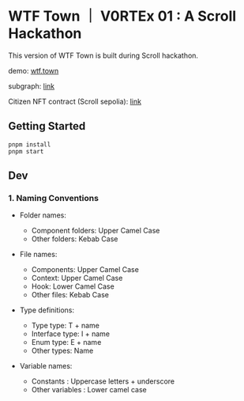 # WTF Town ｜ V0RTEx 01 : A Scroll Hackathon

This version of WTF Town is built during Scroll hackathon.

demo: [wtf.town](https://wtf.town)

subgraph: [link](https://api.studio.thegraph.com/proxy/37543/town-citizen/version/latest/)

Citizen NFT contract (Scroll sepolia): [link](https://sepolia.scrollscan.com/address/0xbb83fe24908f71c299ff0f0391a16ab8f5be0cf1)


## Getting Started

```
pnpm install
pnpm start
```

## Dev

### 1. Naming Conventions
- Folder names:
  - Component folders: Upper Camel Case
  - Other folders: Kebab Case

- File names:
  - Components: Upper Camel Case
  - Context: Upper Camel Case
  - Hook: Lower Camel Case
  - Other files: Kebab Case

- Type definitions:
  - Type type: T + name
  - Interface type: I + name
  - Enum type: E + name
  - Other types: Name

- Variable names:
  - Constants : Uppercase letters + underscore
  - Other variables : Lower camel case
